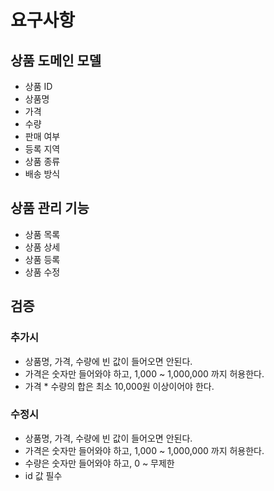 # 요구사항

## 상품 도메인 모델
- 상품 ID
- 상품명
- 가격
- 수량
- 판매 여부
- 등록 지역
- 상품 종류
- 배송 방식

## 상품 관리 기능
- 상품 목록
- 상품 상세
- 상품 등록
- 상품 수정

## 검증

### 추가시
- 상품명, 가격, 수량에 빈 값이 들어오면 안된다.
- 가격은 숫자만 들어와야 하고, 1,000 ~ 1,000,000 까지 허용한다.
- 가격 * 수량의 합은 최소 10,000원 이상이어야 한다.

### 수정시
- 상품명, 가격, 수량에 빈 값이 들어오면 안된다.
- 가격은 숫자만 들어와야 하고, 1,000 ~ 1,000,000 까지 허용한다.
- 수량은 숫자만 들어와야 하고, 0 ~ 무제한
- id 값 필수
